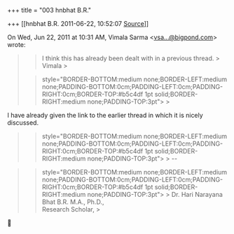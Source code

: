 +++
title = "003 hnbhat B.R."

+++
[[hnbhat B.R.	2011-06-22, 10:52:07 [Source](https://groups.google.com/g/samskrita/c/ZjhVThbetis)]]



On Wed, Jun 22, 2011 at 10:31 AM, Vimala Sarma \<[vsa...@bigpond.com]()\> wrote:  

> 
> > 
> > I think this has already been dealt with in a previous thread. >
> Vimala >
> 
> >  style="BORDER-BOTTOM:medium none;BORDER-LEFT:medium none;PADDING-BOTTOM:0cm;PADDING-LEFT:0cm;PADDING-RIGHT:0cm;BORDER-TOP:#b5c4df 1pt solid;BORDER-RIGHT:medium none;PADDING-TOP:3pt"> >
>   
> 
> > 
> > 
> > 





I have already given the link to the earlier thread in which it is nicely discussed.





> 
> > 
> >  style="BORDER-BOTTOM:medium none;BORDER-LEFT:medium none;PADDING-BOTTOM:0cm;PADDING-LEFT:0cm;PADDING-RIGHT:0cm;BORDER-TOP:#b5c4df 1pt solid;BORDER-RIGHT:medium none;PADDING-TOP:3pt"> >
> --  
> > 
> > 
> > 

> 
> > 
> >  style="BORDER-BOTTOM:medium none;BORDER-LEFT:medium none;PADDING-BOTTOM:0cm;PADDING-LEFT:0cm;PADDING-RIGHT:0cm;BORDER-TOP:#b5c4df 1pt solid;BORDER-RIGHT:medium none;PADDING-TOP:3pt"> >
> Dr. Hari Narayana Bhat B.R. M.A., Ph.D.,  
> Research Scholar, >
> 
> > 
> > 



